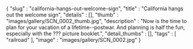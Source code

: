 {
  "slug" : "california-hangs-out-welcome-sign",
  "title" : "California hangs out the welcome sign",
  "details" : [],
  "thumb" : "images/gallery/SCN_0002_thumb.jpg",
  "description" : "Now is the time to plan for your vacation of a lifetime--postwar. And planning is half the fun, especially with the ??? picture booklet.",
  "detail_thumbs" : [],
  "tags" : [
              "railroad"
            ],
  "image" : "images/gallery/SCN_0002.jpg"
}

